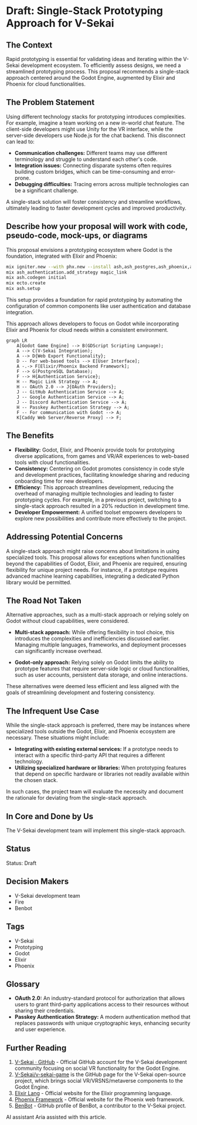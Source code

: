 # Draft: Single-Stack Prototyping Approach for V-Sekai

## The Context

Rapid prototyping is essential for validating ideas and iterating within the V-Sekai development ecosystem. To efficiently assess designs, we need a streamlined prototyping process. This proposal recommends a single-stack approach centered around the Godot Engine, augmented by Elixir and Phoenix for cloud functionalities.

## The Problem Statement

Using different technology stacks for prototyping introduces complexities. For example, imagine a team working on a new in-world chat feature. The client-side developers might use Unity for the VR interface, while the server-side developers use Node.js for the chat backend. This disconnect can lead to:

- **Communication challenges:** Different teams may use different terminology and struggle to understand each other's code.
- **Integration issues:** Connecting disparate systems often requires building custom bridges, which can be time-consuming and error-prone.
- **Debugging difficulties:** Tracing errors across multiple technologies can be a significant challenge.

A single-stack solution will foster consistency and streamline workflows, ultimately leading to faster development cycles and improved productivity.

## Describe how your proposal will work with code, pseudo-code, mock-ups, or diagrams

This proposal envisions a prototyping ecosystem where Godot is the foundation, integrated with Elixir and Phoenix:

```bash
mix igniter.new --with phx.new --install ash,ash_postgres,ash_phoenix,ash_authentication,ash_authentication_phoenix,ash_admin
mix ash_authentication.add_strategy magic_link
mix ash.codegen initial
mix ecto.create
mix ash.setup
```

This setup provides a foundation for rapid prototyping by automating the configuration of common components like user authentication and database integration.

This approach allows developers to focus on Godot while incorporating Elixir and Phoenix for cloud needs within a consistent environment.

```mermaid
graph LR
    A[Godot Game Engine] --> B(GDScript Scripting Language);
    A --> C(V-Sekai Integration);
    A --> D{Web Export Functionality};
    D -- For web-based tools --> E[User Interface];
    A -.-> F[Elixir/Phoenix Backend Framework];
    F --> G(PostgreSQL Database);
    F --> H{Authentication Service};
    H -- Magic Link Strategy --> A;
    H -- OAuth 2.0 --> J{OAuth Providers};
    J -- GitHub Authentication Service --> A;
    J -- Google Authentication Service --> A;
    J -- Discord Authentication Service --> A;
    H -- Passkey Authentication Strategy --> A;
    F -- For communication with Godot --> A;
    K[Caddy Web Server/Reverse Proxy] --> F;
```

## The Benefits

- **Flexibility:** Godot, Elixir, and Phoenix provide tools for prototyping diverse applications, from games and VR/AR experiences to web-based tools with cloud functionalities.
- **Consistency:** Centering on Godot promotes consistency in code style and development practices, facilitating knowledge sharing and reducing onboarding time for new developers.
- **Efficiency:** This approach streamlines development, reducing the overhead of managing multiple technologies and leading to faster prototyping cycles. For example, in a previous project, switching to a single-stack approach resulted in a 20% reduction in development time.
- **Developer Empowerment:** A unified toolset empowers developers to explore new possibilities and contribute more effectively to the project.

## Addressing Potential Concerns

A single-stack approach might raise concerns about limitations in using specialized tools. This proposal allows for exceptions when functionalities beyond the capabilities of Godot, Elixir, and Phoenix are required, ensuring flexibility for unique project needs. For instance, if a prototype requires advanced machine learning capabilities, integrating a dedicated Python library would be permitted.

## The Road Not Taken

Alternative approaches, such as a multi-stack approach or relying solely on Godot without cloud capabilities, were considered.

- **Multi-stack approach:** While offering flexibility in tool choice, this introduces the complexities and inefficiencies discussed earlier. Managing multiple languages, frameworks, and deployment processes can significantly increase overhead.

- **Godot-only approach:** Relying solely on Godot limits the ability to prototype features that require server-side logic or cloud functionalities, such as user accounts, persistent data storage, and online interactions.

These alternatives were deemed less efficient and less aligned with the goals of streamlining development and fostering consistency.

## The Infrequent Use Case

While the single-stack approach is preferred, there may be instances where specialized tools outside the Godot, Elixir, and Phoenix ecosystem are necessary. These situations might include:

- **Integrating with existing external services:** If a prototype needs to interact with a specific third-party API that requires a different technology.
- **Utilizing specialized hardware or libraries:** When prototyping features that depend on specific hardware or libraries not readily available within the chosen stack.

In such cases, the project team will evaluate the necessity and document the rationale for deviating from the single-stack approach.

## In Core and Done by Us

The V-Sekai development team will implement this single-stack approach.

## Status

Status: Draft

## Decision Makers

- V-Sekai development team
- Fire
- Benbot

## Tags

- V-Sekai
- Prototyping
- Godot
- Elixir
- Phoenix

## Glossary

- **OAuth 2.0:** An industry-standard protocol for authorization that allows users to grant third-party applications access to their resources without sharing their credentials.
- **Passkey Authentication Strategy:** A modern authentication method that replaces passwords with unique cryptographic keys, enhancing security and user experience.

## Further Reading

1.  [V-Sekai · GitHub](https://github.com/v-sekai) - Official GitHub account for the V-Sekai development community focusing on social VR functionality for the Godot Engine.
2.  [V-Sekai/v-sekai-game](https://github.com/v-sekai/v-sekai-game) is the GitHub page for the V-Sekai open-source project, which brings social VR/VRSNS/metaverse components to the Godot Engine.
3.  [Elixir Lang](https://elixir-lang.org/) - Official website for the Elixir programming language.
4.  [Phoenix Framework](https://www.phoenixframework.org/) - Official website for the Phoenix web framework.
5.  [BenBot](https://github.com/benbot) - GitHub profile of BenBot, a contributor to the V-Sekai project.

AI assistant Aria assisted with this article.
